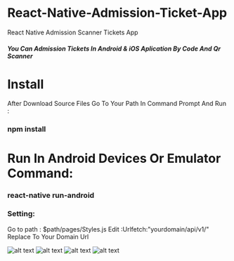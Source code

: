 # React-Native-Admission-Ticket-App
React Native Admission Scanner Tickets App
##### You Can Admission Tickets In Android & iOS Aplication  By Code And Qr Scanner
# Install 
After Download Source Files Go To Your  Path In Command Prompt  And Run : 
### npm install

# Run In Android  Devices Or Emulator Command: 
### react-native run-android

### Setting:

Go to path : $path/pages/Styles.js 
Edit :Urlfetch:"yourdomain/api/v1/"   Replace To Your Domain Url 


![alt text](https://serving.photos.photobox.com/0497378888ae2d71ce1355c6e7e63f278bf435975ef53df3fb49ca7118b8468c48c61790.jpg "Login Page")
![alt text](https://serving.photos.photobox.com/932960588de7c426ff6c4fa46a9ea97297eb19c01da445dbaf91a55b3b9e6f2e79f6182d.jpg "Dashboard Page")
![alt text](https://serving.photos.photobox.com/159615458bbf68170aa9a73b34e9fea278212e5f536a5d5a37a2fb9296d7579d75df02d5.jpg "Ticket Page")
![alt text](https://serving.photos.photobox.com/9125683082c29a161b68fa4fc76fd1f83864bad58eddf7b9406edf0d518616400d303da7.jpg "Qr Page")




